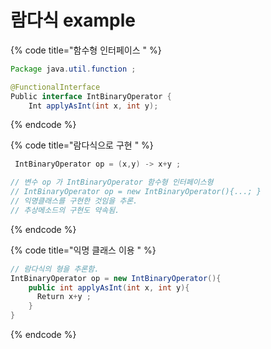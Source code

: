 # 람다식 example

{% code title="함수형 인터페이스 " %}
```java
Package java.util.function ;

@FunctionalInterface 
Public interface IntBinaryOperator {
    Int applyAsInt(int x, int y);
```
{% endcode %}

{% code title="람다식으로 구현 " %}
```java
 IntBinaryOperator op = (x,y) -> x+y ;

// 변수 op 가 IntBinaryOperator 함수형 인터페이스형
// IntBinaryOperator op = new IntBinaryOperator(){...; } 
// 익명클래스를 구현한 것임을 추론.
// 추상메소드의 구현도 약속됨. 
```
{% endcode %}

{% code title="익명 클래스 이용 " %}
```java
// 람다식의 형을 추론함. 
IntBinaryOperator op = new IntBinaryOperator(){
    public int applyAsInt(int x, int y){
      Return x+y ;
    }
}
```
{% endcode %}
